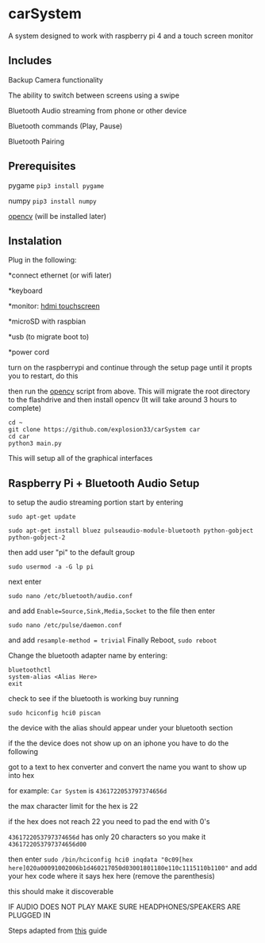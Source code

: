 # carSystem

A system designed to work with raspberry pi 4 and a touch screen monitor

## Includes

  Backup Camera functionality
  
  The ability to switch between screens using a swipe
  
  Bluetooth Audio streaming from phone or other device
  
  Bluetooth commands (Play, Pause)
  
  Bluetooth Pairing
  
## Prerequisites

pygame ```pip3 install pygame```

numpy ```pip3 install numpy```

[opencv](https://github.com/Llibyddap/RPi_CV2) (will be installed later)
  
## Instalation
Plug in the following:

*connect ethernet (or wifi later)

*keyboard

*monitor: [hdmi touchscreen](https://www.amazon.com/Elecrow-Capacitive-interface-Supports-Raspberry/dp/B07FDYXPT7/ref=asc_df_B07FDYXPT7/?tag=hyprod-20&linkCode=df0&hvadid=319216790773&hvpos=1o4&hvnetw=g&hvrand=834440554194434038&hvpone=&hvptwo=&hvqmt=&hvdev=c&hvdvcmdl=&hvlocint=&hvlocphy=&hvtargid=pla-624150239484&psc=1)



*microSD with raspbian

*usb (to migrate boot to)

*power cord

turn on the raspberrypi and continue through the setup page until it propts you to restart, do this

then run the [opencv](https://github.com/Llibyddap/RPi_CV2) script from above. This will migrate the root directory to the flashdrive and then install opencv (It will take around 3 hours to complete)

```
cd ~
git clone https://github.com/explosion33/carSystem car
cd car
python3 main.py
```

This will setup all of the graphical interfaces


## Raspberry Pi + Bluetooth Audio Setup

to setup the audio streaming portion start by entering

```
sudo apt-get update
```
```
sudo apt-get install bluez pulseaudio-module-bluetooth python-gobject python-gobject-2
```
then add user "pi" to the default group
```
sudo usermod -a -G lp pi
```
next enter
```
sudo nano /etc/bluetooth/audio.conf
```
and add ```Enable=Source,Sink,Media,Socket``` to the file
then enter
```
sudo nano /etc/pulse/daemon.conf
```
and add ```resample-method = trivial```
Finally Reboot, ```sudo reboot```

Change the bluetooth adapter name by entering:
```
bluetoothctl
system-alias <Alias Here>
exit
```

check to see if the bluetooth is working buy running

```sudo hciconfig hci0 piscan```

the device with the alias should appear under your bluetooth section

if the the device does not show up on an iphone you have to do the following

got to a text to hex converter and convert the name you want to show up into hex

for example: ```Car System``` is ```4361722053797374656d```

the max character limit for the hex is 22

if the hex does not reach 22 you need to pad the end with 0's

```4361722053797374656d``` has only 20 characters so you make it ```4361722053797374656d00```

then enter ```sudo /bin/hciconfig hci0 inqdata "0c09[hex here]020a00091002006b1d460217050d03001801180e110c1115110b1100"``` and add your hex code where it says hex here (remove the parenthesis)

this should make it discoverable

IF AUDIO DOES NOT PLAY MAKE SURE HEADPHONES/SPEAKERS ARE PLUGGED IN

Steps adapted from [this](https://www.raspberrypi.org/forums/viewtopic.php?t=68779) guide
